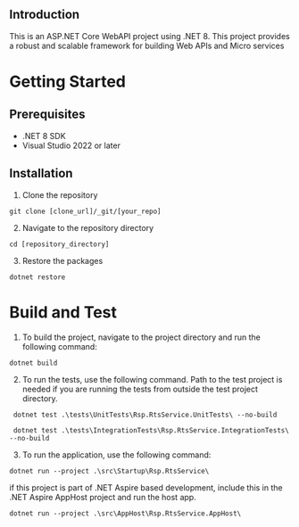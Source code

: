 ## Introduction

This is an ASP.NET Core WebAPI project using .NET 8. This project provides a robust and scalable framework for building Web APIs and Micro services

# Getting Started

## Prerequisites

- .NET 8 SDK
- Visual Studio 2022 or later

## Installation

1. Clone the repository

```
git clone [clone_url]/_git/[your_repo]
```
2. Navigate to the repository directory

```
cd [repository_directory]
```

3. Restore the packages
```
dotnet restore
```
# Build and Test

1. To build the project, navigate to the project directory and run the following command:

```
dotnet build
```

2. To run the tests, use the following command. Path to the test project is needed if you are running the tests from outside the test project directory.

```
 dotnet test .\tests\UnitTests\Rsp.RtsService.UnitTests\ --no-build

 dotnet test .\tests\IntegrationTests\Rsp.RtsService.IntegrationTests\ --no-build
```

3. To run the application, use the following command:

```
dotnet run --project .\src\Startup\Rsp.RtsService\
```

if this project is part of .NET Aspire based development, include this in the .NET Aspire AppHost project
and run the host app.

```
dotnet run --project .\src\AppHost\Rsp.RtsService.AppHost\
```